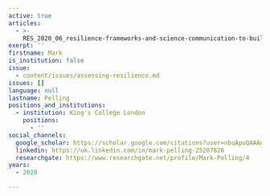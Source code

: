 ```yaml
---
active: true
articles:
  - >-
    RES_2020_06_resilience-frameworks-and-science-communication-to-build-back-better
exerpt: ''
firstname: Mark
is_institution: false
issue:
  - content/issues/assessing-resilience.md
issues: []
language: null
lastname: Pelling
positions_and_institutions:
  - institution: King's College London
    positions:
      - ''
social_channels:
  google_scholar: https://scholar.google.com/citations?user=nbuApuQAAAAJ&hl=en
  linkedin: https://uk.linkedin.com/in/mark-pelling-25207826
  researchgate: https://www.researchgate.net/profile/Mark-Pelling/4
years:
  - 2020

---
```

